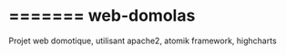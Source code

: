 =======
web-domolas
===========

Projet web domotique, utilisant apache2, atomik framework, highcharts
